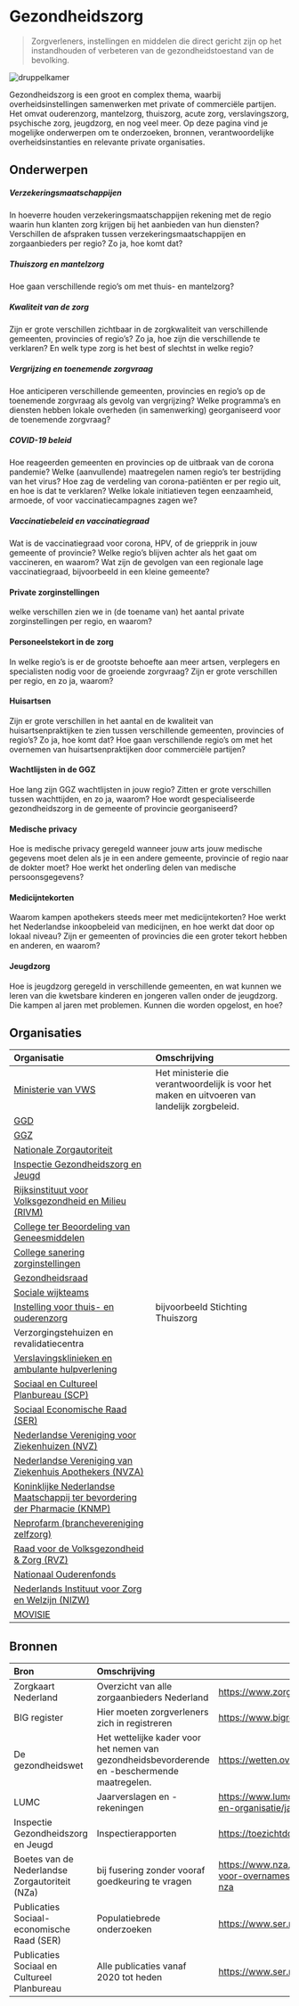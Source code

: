 # Gezondheidszorg

> Zorgverleners, instellingen en middelen die direct gericht zijn op het instandhouden of verbeteren van de gezondheidstoestand van de bevolking.

![druppelkamer](https://images.unsplash.com/photo-1516575901726-efcb7a9895a0?q=80&w=2070&auto=format&fit=crop&ixlib=rb-4.0.3&ixid=M3wxMjA3fDB8MHxwaG90by1wYWdlfHx8fGVufDB8fHx8fA%3D%3D)

Gezondheidszorg is een groot en complex thema, waarbij overheidsinstellingen samenwerken met private of commerciële partijen. Het omvat ouderenzorg, mantelzorg, thuiszorg, acute zorg, verslavingszorg, psychische zorg, jeugdzorg, en nog veel meer. Op deze pagina vind je mogelijke onderwerpen om te onderzoeken, bronnen, verantwoordelijke overheidsinstanties en relevante private organisaties.

## Onderwerpen

##### Verzekeringsmaatschappijen

In hoeverre houden verzekeringsmaatschappijen rekening met de regio waarin hun klanten zorg krijgen bij het aanbieden van hun diensten? Verschillen de afspraken tussen verzekeringsmaatschappijen en zorgaanbieders per regio? Zo ja, hoe komt dat?

##### Thuiszorg en mantelzorg

Hoe gaan verschillende regio’s om met thuis- en mantelzorg?

##### Kwaliteit van de zorg

Zijn er grote verschillen zichtbaar in de zorgkwaliteit van verschillende gemeenten, provincies of regio’s? Zo ja, hoe zijn die verschillende te verklaren? En welk type zorg is het best of slechtst in welke regio?

##### Vergrijzing en toenemende zorgvraag

Hoe anticiperen verschillende gemeenten, provincies en regio’s op de toenemende zorgvraag als gevolg van vergrijzing? Welke programma’s en diensten hebben lokale overheden (in samenwerking) georganiseerd voor de toenemende zorgvraag?

##### COVID-19 beleid

Hoe reageerden gemeenten en provincies op de uitbraak van de corona pandemie? Welke (aanvullende) maatregelen namen regio’s ter bestrijding van het virus? Hoe zag de verdeling van corona-patiënten er per regio uit, en hoe is dat te verklaren? Welke lokale initiatieven tegen eenzaamheid, armoede, of voor vaccinatiecampagnes zagen we?

##### Vaccinatiebeleid en vaccinatiegraad

Wat is de vaccinatiegraad voor corona, HPV, of de griepprik in jouw gemeente of provincie? Welke regio’s blijven achter als het gaat om vaccineren, en waarom? Wat zijn de gevolgen van een regionale lage vaccinatiegraad, bijvoorbeeld in een kleine gemeente?

#### Private zorginstellingen

welke verschillen zien we in (de toename van) het aantal private zorginstellingen per regio, en waarom?

#### Personeelstekort in de zorg

In welke regio’s is er de grootste behoefte aan meer artsen, verplegers en specialisten nodig voor de groeiende zorgvraag? Zijn er grote verschillen per regio, en zo ja, waarom?

#### Huisartsen

Zijn er grote verschillen in het aantal en de kwaliteit van huisartsenpraktijken te zien tussen verschillende gemeenten, provincies of regio’s? Zo ja, hoe komt dat? Hoe gaan verschillende regio’s om met het overnemen van huisartsenpraktijken door commerciële partijen?

#### Wachtlijsten in de GGZ

Hoe lang zijn GGZ wachtlijsten in jouw regio? Zitten er grote verschillen tussen wachttijden, en zo ja, waarom? Hoe wordt gespecialiseerde gezondheidszorg in de gemeente of provincie georganiseerd?

#### Medische privacy

Hoe is medische privacy geregeld wanneer jouw arts jouw medische gegevens moet delen als je in een andere gemeente, provincie of regio naar de dokter moet? Hoe werkt het onderling delen van medische persoonsgegevens?

#### Medicijntekorten

Waarom kampen apothekers steeds meer met medicijntekorten? Hoe werkt het Nederlandse inkoopbeleid van medicijnen, en hoe werkt dat door op lokaal niveau? Zijn er gemeenten of provincies die een groter tekort hebben en anderen, en waarom?

#### Jeugdzorg

Hoe is jeugdzorg geregeld in verschillende gemeenten, en wat kunnen we leren van die kwetsbare kinderen en jongeren vallen onder de jeugdzorg. Die kampen al jaren met problemen. Kunnen die worden opgelost, en hoe?

## Organisaties

| Organisatie                                                                                                    | Omschrijving                                                                                 |
| :------------------------------------------------------------------------------------------------------------- | :------------------------------------------------------------------------------------------- |
| [Ministerie van VWS](https://www.rijksoverheid.nl/ministeries/ministerie-van-volksgezondheid-welzijn-en-sport) | Het ministerie die verantwoordelijk is voor het maken en uitvoeren van landelijk zorgbeleid. |
| [GGD](https://www.ggd.nl/)                                                                                     |                                                                                              |
| [GGZ](https://www.denederlandseggz.nl/)                                                                        |                                                                                              |
| [Nationale Zorgautoriteit](https://www.nza.nl/)                                                                |                                                                                              |
| [Inspectie Gezondheidszorg en Jeugd](https://www.igj.nl/)                                                      |                                                                                              |
| [Rijksinstituut voor Volksgezondheid en Milieu (RIVM)](https://www.rivm.nl/)                                   |                                                                                              |
| [College ter Beoordeling van Geneesmiddelen](https://www.cbg-meb.nl/)                                          |                                                                                              |
| [College sanering zorginstellingen](https://www.collegesanering.nl/)                                           |                                                                                              |
| [Gezondheidsraad](https://www.gezondheidsraad.nl/)                                                             |                                                                                              |
| [Sociale wijkteams](https://www.movisie.nl/informatie-professionals-die-werken-wijkteam#)                      |                                                                                              |
| [Instelling voor thuis- en ouderenzorg](https://thuiszorgsg.nl/)                                               | bijvoorbeeld Stichting Thuiszorg                                                             |
| Verzorgingstehuizen en revalidatiecentra                                                                       |                                                                                              |
| [Verslavingsklinieken en ambulante hulpverlening](https://www.afkickkliniekwijzer.nl/)                         |                                                                                              |
| [Sociaal en Cultureel Planbureau (SCP)](https://www.scp.nl/)                                                   |                                                                                              |
| [Sociaal Economische Raad (SER)](https://www.ser.nl/nl)                                                        |                                                                                              |
| [Nederlandse Vereniging voor Ziekenhuizen (NVZ)](https://nvz-ziekenhuizen.nl/)                                 |                                                                                              |
| [Nederlandse Vereniging van Ziekenhuis Apothekers (NVZA)](https://nvza.nl/)                                    |                                                                                              |
| [Koninklijke Nederlandse Maatschappij ter bevordering der Pharmacie (KNMP)](https://www.knmp.nl/)              |                                                                                              |
| [Neprofarm (branchevereniging zelfzorg)](https://neprofarm.nl/)                                                |                                                                                              |
| [Raad voor de Volksgezondheid & Zorg (RVZ)](https://www.raadrvs.nl/)                                           |                                                                                              |
| [Nationaal Ouderenfonds](https://ouderenfonds.nl/)                                                             |                                                                                              |
| [Nederlands Instituut voor Zorg en Welzijn (NIZW)](https://www.zorgwijzer.nl/faq/nizw)                         |                                                                                              |
| [MOVISIE](https://www.movisie.nl/)                                                                             |                                                                                              |

## Bronnen

| Bron                                           | Omschrijving                                                                                  | Link                                                                                                 |
| :--------------------------------------------- | :-------------------------------------------------------------------------------------------- | ---------------------------------------------------------------------------------------------------- |
| Zorgkaart Nederland                            | Overzicht van alle zorgaanbieders Nederland                                                   | https://www.zorgkaartnederland.nl/                                                                   |
| BIG register                                   | Hier moeten zorgverleners zich in registreren                                                 | https://www.bigregister.nl/                                                                          |
| De gezondheidswet                              | Het wettelijke kader voor het nemen van gezondheidsbevorderende en -beschermende maatregelen. | https://wetten.overheid.nl/BWBR0002202/2025-01-01                                                    |
| LUMC                                           | Jaarverslagen en -rekeningen                                                                  | https://www.lumc.nl/over-het-lumc/het-lumc/bestuur-en-organisatie/jaarverslagen/                     |
| Inspectie Gezondheidszorg en Jeugd             | Inspectierapporten                                                                            | https://toezichtdocumenten.igj.nl/                                                                   |
| Boetes van de Nederlandse Zorgautoriteit (NZa) | bij fusering zonder vooraf goedkeuring te vragen                                              | https://www.nza.nl/actueel/nieuws/2023/11/28/boetes-voor-overnames-zonder-goedkeuring-vooraf-van-nza |
| Publicaties Sociaal-economische Raad (SER)     | Populatiebrede onderzoeken                                                                    | https://www.ser.nl/nl/Publicaties                                                                    |
| Publicaties Sociaal en Cultureel Planbureau    | Alle publicaties vanaf 2020 tot heden                                                         | https://www.ser.nl/nl/Publicaties                                                                    |
